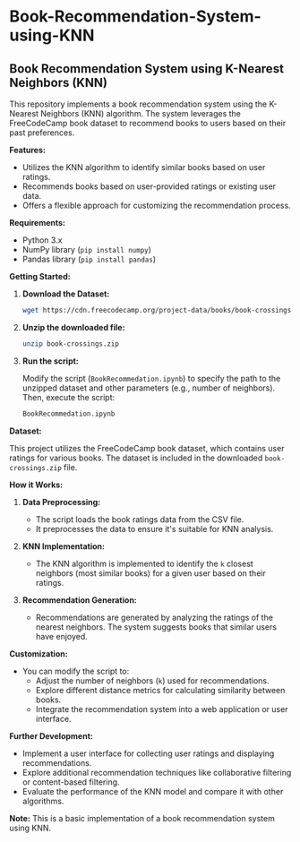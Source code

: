 # Book-Recommendation-System-using-KNN

## Book Recommendation System using K-Nearest Neighbors (KNN)

This repository implements a book recommendation system using the K-Nearest Neighbors (KNN) algorithm. The system leverages the FreeCodeCamp book dataset to recommend books to users based on their past preferences.

**Features:**

* Utilizes the KNN algorithm to identify similar books based on user ratings.
* Recommends books based on user-provided ratings or existing user data.
* Offers a flexible approach for customizing the recommendation process.

**Requirements:**

* Python 3.x
* NumPy library (`pip install numpy`)
* Pandas library (`pip install pandas`)

**Getting Started:**

1. **Download the Dataset:**

   ```bash
   wget https://cdn.freecodecamp.org/project-data/books/book-crossings.zip
   ```

2. **Unzip the downloaded file:**

   ```bash
   unzip book-crossings.zip
   ```

3. **Run the script:**

   Modify the script (`BookRecommedation.ipynb`) to specify the path to the unzipped dataset and other parameters (e.g., number of neighbors). Then, execute the script:

   ```bash
   BookRecommedation.ipynb
   ```

**Dataset:**

This project utilizes the FreeCodeCamp book dataset, which contains user ratings for various books. The dataset is included in the downloaded `book-crossings.zip` file.

**How it Works:**

1. **Data Preprocessing:**
   - The script loads the book ratings data from the CSV file.
   - It preprocesses the data to ensure it's suitable for KNN analysis.

2. **KNN Implementation:**
   - The KNN algorithm is implemented to identify the `k` closest neighbors (most similar books) for a given user based on their ratings.

3. **Recommendation Generation:**
   - Recommendations are generated by analyzing the ratings of the nearest neighbors. The system suggests books that similar users have enjoyed.

**Customization:**

* You can modify the script to:
    - Adjust the number of neighbors (`k`) used for recommendations.
    - Explore different distance metrics for calculating similarity between books.
    - Integrate the recommendation system into a web application or user interface.

**Further Development:**

* Implement a user interface for collecting user ratings and displaying recommendations.
* Explore additional recommendation techniques like collaborative filtering or content-based filtering.
* Evaluate the performance of the KNN model and compare it with other algorithms.
  
**Note:**
This is a basic implementation of a book recommendation system using KNN. 
